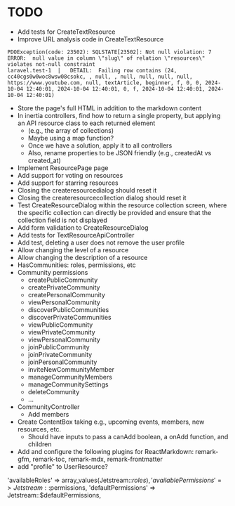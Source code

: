 # TODO

- Add tests for CreateTextResource
- Improve URL analysis code in CreateTextResource

```
PDOException(code: 23502): SQLSTATE[23502]: Not null violation: 7 ERROR:  null value in column \"slug\" of relation \"resources\" violates not-null constraint
laravel.test-1  |   DETAIL:  Failing row contains (24, cc40cgs0w0woc8wsw08csokc, , null, , null, null, null, null, https://www.youtube.com, null, textArticle, beginner, f, 0, 0, 2024-10-04 12:40:01, 2024-10-04 12:40:01, 0, f, 2024-10-04 12:40:01, 2024-10-04 12:40:01)
```

- Store the page's full HTML in addition to the markdown content
- In inertia controllers, find how to return a single property, but applying an API resource class to each returned element
  - (e.g., the array of collections)
  - Maybe using a map function?
  - Once we have a solution, apply it to all controllers
  - Also, rename properties to be JSON friendly (e.g., createdAt vs created_at)
- Implement ResourcePage page
- Add support for voting on resources
- Add support for starring resources
- Closing the createresourcedialog should reset it
- Closing the createresourcecollection dialog should reset it
- Test CreateResourceDialog within the resource collection screen, where the specific collection can directly be provided and ensure that the collection field is not displayed
- Add form validation to CreateResourceDialog
- Add tests for TextResourceApiController
- Add test, deleting a user does not remove the user profile
- Allow changing the level of a resource
- Allow changing the description of a resource
- HasCommunities: roles, permissions, etc
- Community permissions
  - createPublicCommunity
  - createPrivateCommunity
  - createPersonalCommunity
  - viewPersonalCommunity
  - discoverPublicCommunities
  - discoverPrivateCommunities
  - viewPublicCommunity
  - viewPrivateCommunity
  - viewPersonalCommunity
  - joinPublicCommunity
  - joinPrivateCommunity
  - joinPersonalCommunity
  - inviteNewCommunityMember
  - manageCommunityMembers
  - manageCommunitySettings
  - deleteCommunity
  - ...
- CommunityController
  - Add members
- Create ContentBox taking e.g., upcoming events, members, new resources, etc.
  - Should have inputs to pass a canAdd boolean, a onAdd function, and children
- Add and configure the following plugins for ReactMarkdown: remark-gfm, remark-toc, remark-mdx, remark-frontmatter
- add "profile" to UserResource?

'availableRoles' => array_values(Jetstream::$roles),
'availablePermissions' => Jetstream::$permissions,
'defaultPermissions' => Jetstream::$defaultPermissions,
